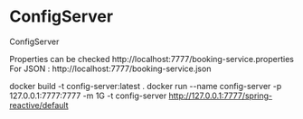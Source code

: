 # ConfigServer
ConfigServer

Properties can be checked http://localhost:7777/booking-service.properties
For JSON : http://localhost:7777/booking-service.json

docker build -t config-server:latest .
docker run --name config-server -p 127.0.0.1:7777:7777 -m 1G -t config-server 
http://127.0.0.1:7777/spring-reactive/default 